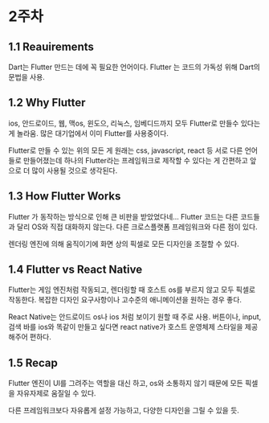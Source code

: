 # 2주차
## 1.1 Reauirements

Dart는 Flutter 만드는 데에 꼭 필요한 언어이다.
Flutter 는 코드의 가독성 위해 Dart의 문법을 사용.


## 1.2 Why Flutter
ios, 안드로이드, 웹, 맥os, 윈도으, 리눅스, 임베디드까지 모두 Flutter로 만들수 있다는 게 놀라움. 많은 대기업에서 이미 Flutter를 사용중이다. 

Flutter로 만들 수 있는 위의 모든 게 원래는 css, javascript, react 등 서로 다른 언어들로 만들어졌는데 하나의 Flutter라는 프레임워크로 제작할 수 있다는 게 간편하고 앞으로 더 많이 사용될 것으로 생각된다.


## 1.3 How Flutter Works
Flutter 가 동작하는 방식으로 인해 큰 비판을 받았었다네...
Flutter 코드는 다른 코드들과 달리 OS와 직접 대화하지 않는다. 다른 크로스플랫폼 프레임워크와 다른 점이 있다. 

렌더링 엔진에 의해 움직이기에 화면 상의 픽셀로 모든 디자인을 조절할 수 있다. 


## 1.4 Flutter vs React Native
Flutter는 게임 엔진처럼 작동되고, 렌더링할 때 호스트 os를 부르지 않고 모두 픽셀로 작동한다. 복잡한 디자인 요구사항이나 고수준의 애니메이션을 원하는 경우 좋다.

React Native는 안드로이드 os나 ios 처럼 보이기 원할 때 주로 사용. 버튼이나, input, 검색 바를 ios와 똑같이 만들고 싶다면 react native가 호스트 운영체제 스타일을 제공해주어 편하다.


## 1.5 Recap
Flutter 엔진이 UI를 그려주는 역할을 대신 하고, os와 소통하지 않기 때문에 모든 픽셀을 자유자제로 움질일 수 있다.

다른 프레임워크보다 자유롭게 설정 가능하고, 다양한 디자인을 그릴 수 있을 듯.